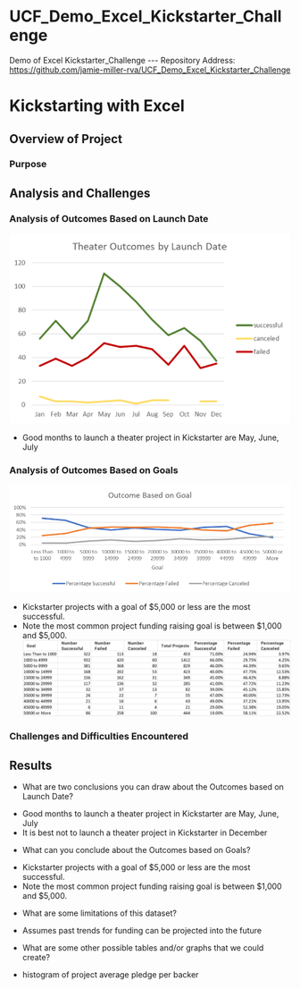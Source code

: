 # UCF_Demo_Excel_Kickstarter_Challenge
Demo of Excel Kickstarter_Challenge ---
Repository Address: https://github.com/jamie-miller-rva/UCF_Demo_Excel_Kickstarter_Challenge

# Kickstarting with Excel

## Overview of Project

### Purpose

## Analysis and Challenges

### Analysis of Outcomes Based on Launch Date
![Outcome Based on Launch Date](./Theater_Outcomes_by_Launch_Date.png)
* Good months to launch a theater project in Kickstarter are May, June, July

### Analysis of Outcomes Based on Goals
![Outcome Based on Goal](./Outcome_by_Goal.png)
* Kickstarter projects with a goal of $5,000 or less are the most successful.
* Note the most common project funding raising goal is between $1,000 and $5,000.
![Table of Outcome Based on Goal](./Table_Outcome_by_Goal.png)

### Challenges and Difficulties Encountered

## Results

- What are two conclusions you can draw about the Outcomes based on Launch Date?
* Good months to launch a theater project in Kickstarter are May, June, July
* It is best not to launch a theater project in Kickstarter in December

- What can you conclude about the Outcomes based on Goals?
* Kickstarter projects with a goal of $5,000 or less are the most successful.
* Note the most common project funding raising goal is between $1,000 and $5,000.

- What are some limitations of this dataset?
* Assumes past trends for funding can be projected into the future

- What are some other possible tables and/or graphs that we could create?
* histogram of project average pledge per backer
